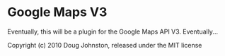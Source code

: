 Google Maps V3
==============

Eventually, this will be a plugin for the Google Maps API V3.  Eventually...

Copyright (c) 2010 Doug Johnston, released under the MIT license
